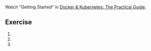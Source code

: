 Watch "Getting Started" in [Docker & Kubernetes: The Practical Guide](https://www.udemy.com/course/docker-kubernetes-the-practical-guide/).

## Exercise

1. 
2. 
3. 